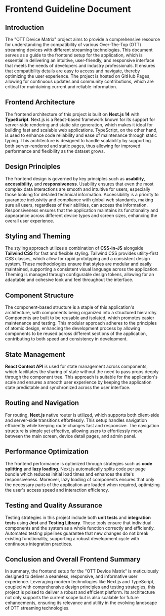 # Frontend Guideline Document

## Introduction

The "OTT Device Matrix" project aims to provide a comprehensive resource for understanding the compatibility of various Over-The-Top (OTT) streaming devices with different streaming technologies. This document serves as a guide to the frontend setup for the application, which is essential in delivering an intuitive, user-friendly, and responsive interface that meets the needs of developers and industry professionals. It ensures that compatibility details are easy to access and navigate, thereby optimizing the user experience. The project is hosted on GitHub Pages, allowing for continuous updates and community contributions, which are critical for maintaining current and reliable information.

## Frontend Architecture

The frontend architecture of this project is built on **Next.js 14** with **TypeScript**. Next.js is a React-based framework known for its support for server-side rendering and static site generation, which makes it ideal for building fast and scalable web applications. TypeScript, on the other hand, is used to enhance code reliability and ease of maintenance through static typing. This architecture is designed to handle scalability by supporting both server-rendered and static pages, thus allowing for improved performance and flexibility as the dataset grows.

## Design Principles

The frontend design is governed by key principles such as **usability**, **accessibility**, and **responsiveness**. Usability ensures that even the most complex data interactions are smooth and intuitive for users, especially those looking for detailed technical information. Accessibility is a priority to guarantee inclusivity and compliance with global web standards, making sure all users, regardless of their abilities, can access the information. Responsiveness ensures that the application maintains its functionality and appearance across different device types and screen sizes, enhancing the overall user experience.

## Styling and Theming

The styling approach utilizes a combination of **CSS-in-JS** alongside **Tailwind CSS** for fast and flexible styling. Tailwind CSS provides utility-first CSS classes, which allow for rapid prototyping and a consistent design system. These methodologies ensure that styles are modular and easily maintained, supporting a consistent visual language across the application. Theming is managed through configurable design tokens, allowing for an adaptable and cohesive look and feel throughout the interface.

## Component Structure

The component-based structure is a staple of this application's architecture, with components being organized into a structured hierarchy. Components are built to be reusable and isolated, which promotes easier maintenance and testing. This modular approach adheres to the principles of atomic design, enhancing the development process by allowing components to be reused across different sections of the application, contributing to both speed and consistency in development.

## State Management

**React Context API** is used for state management across components, which facilitates the sharing of state without the need to pass props deeply through the component tree. This approach is suitable for the application's scale and ensures a smooth user experience by keeping the application state predictable and synchronized across the user interface.

## Routing and Navigation

For routing, **Next.js** native router is utilized, which supports both client-side and server-side transitions effortlessly. This setup handles navigation efficiently while keeping route changes fast and responsive. The navigation structure is simple yet effective, allowing users to effortlessly move between the main screen, device detail pages, and admin panel.

## Performance Optimization

The frontend performance is optimized through strategies such as **code splitting** and **lazy loading**. Next.js automatically splits code per page bundle which reduces initial load times and enhances the site's responsiveness. Moreover, lazy loading of components ensures that only the necessary parts of the application are loaded when required, optimizing the user's access speed and interaction efficiency.

## Testing and Quality Assurance

Testing strategies in this project include both **unit tests** and **integration tests** using **Jest** and **Testing Library**. These tools ensure that individual components and the system as a whole function correctly and efficiently. Automated testing pipelines guarantee that new changes do not break existing functionality, supporting a robust development cycle with continuous integration practices.

## Conclusion and Overall Frontend Summary

In summary, the frontend setup for the "OTT Device Matrix" is meticulously designed to deliver a seamless, responsive, and informative user experience. Leveraging modern technologies like Next.js and TypeScript, coupled with comprehensive design principles and testing strategies, this project is poised to deliver a robust and efficient platform. Its architecture not only supports the current scope but is also scalable for future enhancements, ensuring its relevance and utility in the evolving landscape of OTT streaming technologies.
